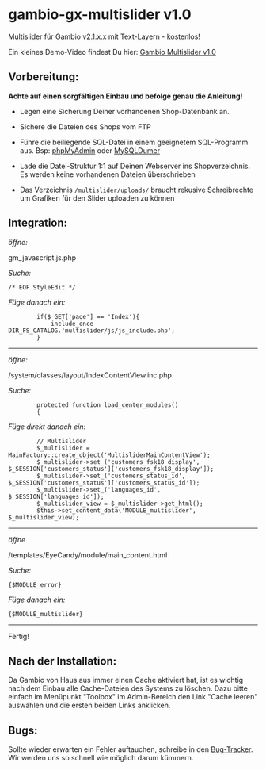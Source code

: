 gambio-gx-multislider v1.0
==========================

Multislider für Gambio v2.1.x.x mit Text-Layern - kostenlos!

Ein kleines Demo-Video findest Du hier: [Gambio Multislider v1.0](http://www.stargutschein.de/content/gambio-gx2-slider-modul.html)



**Vorbereitung:**
-----------------

**Achte auf einen sorgfältigen Einbau und befolge genau die Anleitung!**

* Legen eine Sicherung Deiner vorhandenen Shop-Datenbank an.
* Sichere die Dateien des Shops vom FTP


* Führe die beiliegende SQL-Datei in einem geeignetem SQL-Programm aus. Bsp: [phpMyAdmin](http://www.phpmyadmin.net/home_page/index.php) oder [MySQLDumer](http://www.mysqldumper.de/)
* Lade die Datei-Struktur 1:1 auf Deinen Webserver ins Shopverzeichnis. Es werden keine vorhandenen Dateien überschrieben
* Das Verzeichnis `/multislider/uploads/` braucht rekusive Schreibrechte um Grafiken für den Slider uploaden zu können



**Integration:**
-----------------

*öffne:*

gm_javascript.js.php


*Suche:*

`/* EOF StyleEdit */`

*Füge danach ein:*

```
		if($_GET['page'] == 'Index'){
			include_once DIR_FS_CATALOG.'multislider/js/js_include.php';
		}
```



------------------------
*öffne:*

/system/classes/layout/IndexContentView.inc.php

*Suche:*

```
		protected function load_center_modules()
		{
```

*Füge direkt danach ein:*

```
		// Multislider
		$_multislider = MainFactory::create_object('MultisliderMainContentView');
	    $_multislider->set_('customers_fsk18_display', $_SESSION['customers_status']['customers_fsk18_display']);
	    $_multislider->set_('customers_status_id', $_SESSION['customers_status']['customers_status_id']);
	    $_multislider->set_('languages_id', $_SESSION['languages_id']);
	    $_multislider_view = $_multislider->get_html();
	    $this->set_content_data('MODULE_multislider', $_multislider_view);
```



--------------------------

*öffne*

/templates/EyeCandy/module/main_content.html

*Suche:*

```
{$MODULE_error}
```

*Füge danach ein:*

```
{$MODULE_multislider}
```


---------------------------

Fertig!

Nach der Installation:
--------
Da Gambio von Haus aus immer einen Cache aktiviert hat, ist es wichtig nach dem Einbau alle Cache-Dateien des Systems zu löschen. 
Dazu bitte einfach im Menüpunkt "Toolbox" im Admin-Bereich den Link "Cache leeren" auswählen und die ersten beiden Links anklicken.


Bugs:
-----
Sollte wieder erwarten ein Fehler auftauchen, schreibe in den [Bug-Tracker](https://github.com/bigclick/gambio-gx-multislider/issues/new). Wir werden uns so schnell wie möglich darum kümmern.



